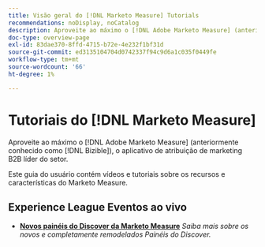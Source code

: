```yaml
---
title: Visão geral do [!DNL Marketo Measure] Tutorials
recommendations: noDisplay, noCatalog
description: Aproveite ao máximo o [!DNL Adobe Marketo Measure] (anteriormente conhecido como [!DNL Bizible]), o aplicativo de atribuição de marketing B2B líder do setor.
doc-type: overview-page
exl-id: 83dae370-8ffd-4715-b72e-4e232f1bf31d
source-git-commit: ed3135104704d0742337f94c9d6a1c035f0449fe
workflow-type: tm+mt
source-wordcount: '66'
ht-degree: 1%

---
```


# Tutoriais do [!DNL Marketo Measure]

Aproveite ao máximo o [!DNL Adobe Marketo Measure] (anteriormente conhecido como [!DNL Bizible]), o aplicativo de atribuição de marketing B2B líder do setor.

Este guia do usuário contém vídeos e tutoriais sobre os recursos e características do Marketo Measure.

<div id="recs-overview-body-1"></div>
<div id="recs-overview-body-2"></div>
<div id="recs-overview-body-3"></div>
<div id="recs-overview-body-4"></div>
<div id="recs-overview-body-5"></div>
<div id="recs-overview-body-6"></div>

## Experience League Eventos ao vivo

* **[Novos painéis do Discover da Marketo Measure](https://experienceleague.adobe.com/en/docs/events/experience-league-live-recordings/episodes/exl-live-episode-04-18-24)**
  *Saiba mais sobre os novos e completamente remodelados Painéis do Discover.*
